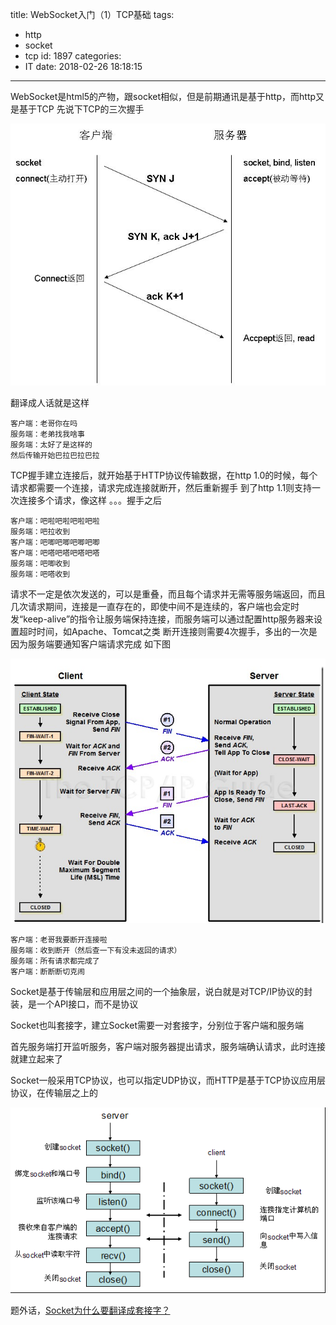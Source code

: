 title: WebSocket入门（1）TCP基础
tags:
  - http
  - socket
  - tcp
id: 1897
categories:
  - IT
date: 2018-02-26 18:18:15
---
WebSocket是html5的产物，跟socket相似，但是前期通讯是基于http，而http又是基于TCP
先说下TCP的三次握手

![](/images/2018/02/tcp3.png)

翻译成人话就是这样

```
客户端：老哥你在吗
服务端：老弟找我啥事
服务端：太好了是这样的
然后传输开始巴拉巴拉巴拉
```
<!-- more -->
TCP握手建立连接后，就开始基于HTTP协议传输数据，在http 1.0的时候，每个请求都需要一个连接，请求完成连接就断开，然后重新握手
到了http 1.1则支持一次连接多个请求，像这样
。。。握手之后
```
客户端：吧啦吧啦吧啦吧啦
服务端：吧拉收到
客户端：吧唧吧唧吧唧吧唧
客户端：吧嗒吧嗒吧嗒吧嗒
服务端：吧唧收到
服务端：吧嗒收到
```

请求不一定是依次发送的，可以是重叠，而且每个请求并无需等服务端返回，而且几次请求期间，连接是一直存在的，即使中间不是连续的，客户端也会定时发“keep-alive”的指令让服务端保持连接，而服务端可以通过配置http服务器来设置超时时间，如Apache、Tomcat之类
断开连接则需要4次握手，多出的一次是因为服务端要通知客户端请求完成
如下图

![](/images/2018/02/tcp4.png)

```
客户端：老哥我要断开连接啦
服务端：收到断开（然后查一下有没未返回的请求）
服务端：所有请求都完成了
客户端：断断断切克闹
```

Socket是基于传输层和应用层之间的一个抽象层，说白就是对TCP/IP协议的封装，是一个API接口，而不是协议

Socket也叫套接字，建立Socket需要一对套接字，分别位于客户端和服务端

首先服务端打开监听服务，客户端对服务器提出请求，服务端确认请求，此时连接就建立起来了

Socket一般采用TCP协议，也可以指定UDP协议，而HTTP是基于TCP协议应用层协议，在传输层之上的

![](/images/2018/02/socket.png)

题外话，[Socket为什么要翻译成套接字？](https://www.zhihu.com/question/21383903)